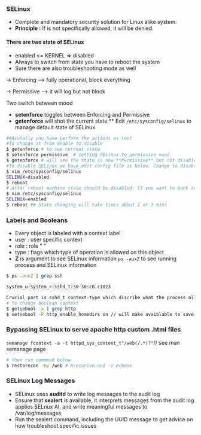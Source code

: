 ### SELinux
* Complete and mandatory security solution for Linux alike system. 
* **Principle :** If is not specifically allowed, it will be denied. 
#### There are two state of SELinux
* enabled  <= KERNEL => disabled
* Always to switch from state you have to reboot the system
* Sure there are also troubleshooting mode as well
 
 -> Enforcing --> fully operational, block everything
 
 -> Permissive --> it will log but not block
 
 Two switch between mood
 * **setenforce** toggles between Enforcing and Permissive
 * **getenforce**  will shot the current state
 ** Edit `/etc/sysconfig/selinux` to manage default state of SELinux

```bash
##Acutally you have perform the actions as root
#To change it from enable to disable
$ getenforce # to see current state
$ setenforce permissive  # setting SELinux to permissive mood
$ getenforce # will see the state is now **Permissive** but not disabled
#To disable SELinux we have edit config file as below. Change to disabled
$ vim /etc/sysconfig/selinux
SELINUX=disabled
$ reboot
# After reboot machine state should be disabled. If you want to back to enable mood then
$ vim /etc/sysconfig/selinux
SELINUX=enabled
$ reboot ## State changing will take times about 2 or 3 mins
 ```
 
### Labels and Booleans
* Every object is labeled with a context label
* user : user specific context
* role : role "         "
* type : flags which type of operation is allowed on this object
* **Z** is argument to see SELinux information
`ps -auxZ` to see running process and SELinux information
```bash
$ ps -auxZ | grep ssh

system_u:system_r:sshd_t:s0-s0:c0.c1023

Crucial part is sshd_t context-type which discribe what the process allow to do
# To change boolean context
$ getsebool -a | grep http
$ setsebool -P http_enable_homedirs on // will make avaiblable to save in home
```
### Bypassing SELinux to serve apache http custom .html files

 `semanage fcontext -a -t httpd_sys_content_t"/web(/.*)?"`// see man semanage page
```bash
# then run commmad below
$ restorecon -Rv /web # R-ecurive and -v erbose
```
### SELinux Log Messages
* SELinux uses **auditd** to write  log messages to the audit log  
* Ensure that **sealert** is available, it interprets messages from the audit log applies SELnux AI, and
write meaningful messages to /var/log/messages
* Run the sealert command, including the UUID message to get advice on how troubleshoot specific issues
